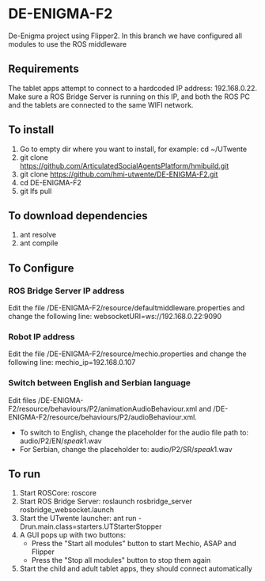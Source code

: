 # DE-ENIGMA-F2
De-Enigma project using Flipper2.
In this branch we have configured all modules to use the ROS middleware

## Requirements
The tablet apps attempt to connect to a hardcoded IP address: 192.168.0.22.
Make sure a ROS Bridge Server is running on this IP, and both the ROS PC and the tablets are connected to the same WIFI network. 

## To install
1. Go to empty dir where you want to install, for example: cd ~/UTwente
1. git clone https://github.com/ArticulatedSocialAgentsPlatform/hmibuild.git
1. git clone https://github.com/hmi-utwente/DE-ENIGMA-F2.git
1. cd DE-ENIGMA-F2
1. git lfs pull

## To download dependencies
1. ant resolve
1. ant compile

## To Configure
### ROS Bridge Server IP address
Edit the file /DE-ENIGMA-F2/resource/defaultmiddleware.properties and change the following line: websocketURI=ws://192.168.0.22:9090

### Robot IP address
Edit the file /DE-ENIGMA-F2/resource/mechio.properties and change the following line: mechio_ip=192.168.0.107

### Switch between English and Serbian language
Edit files /DE-ENIGMA-F2/resource/behaviours/P2/animationAudioBehaviour.xml and /DE-ENIGMA-F2/resource/behaviours/P2/audioBehaviour.xml. 
* To switch to English, change the placeholder for the audio file path to: audio/P2/EN/$speak1$.wav
* For Serbian, change the placeholder to: audio/P2/SR/$speak1$.wav

## To run
1. Start ROSCore: roscore
1. Start ROS Bridge Server: roslaunch rosbridge_server rosbridge_websocket.launch
1. Start the UTwente launcher: ant run -Drun.main.class=starters.UTStarterStopper
1. A GUI pops up with two buttons:
	* Press the "Start all modules" button to start Mechio, ASAP and Flipper
	* Press the "Stop all modules" button to stop them again
1. Start the child and adult tablet apps, they should connect automatically
	


